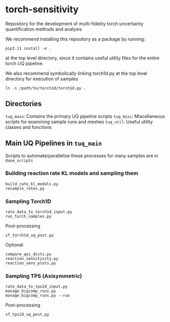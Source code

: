 # torch-sensitivity

Repository for the development of multi-fidelity torch uncertainty quantification methods and analysis

We recommend installing this repository as a package by running:
```
pip3.11 install -e .
```
at the top level directory, since it contains useful utility files for the entire torch UQ pipeline. 

We also recommend symbolically linking torch1d.py at the top level directory for execution of samples
```
ln -s /path/to/torch1d/torch1d.py .
```

## Directories

`tuq_main`: Contains the primary UQ pipeline scripts
`tuq_misc`: Miscellaneous scripts for examining sample runs and meshes
`tuq_util`: Useful utility classes and functions


## Main UQ Pipelines in `tuq_main`

Scripts to automate/parallelize these processes for many samples are in
`dane_scripts`

### Building reaction rate KL models and sampling them

```
build_rate_kl_models.py
resample_rates.py
```

### Sampling Torch1D

```
rate_data_to_torch1d_input.py
run_torch_samples.py
```
Post-processing
```
sf_torch1d_uq_post.py
```
Optional
```
compare_qoi_dists.py
reaction_sensitivity.py
reaction_sens_plots.py
```

### Sampling TPS (Axisymmetric)

```
rate_data_to_tps2d_input.py
manage_bigcomp_runs.py
manage_bigcomp_runs.py --run
```
Post-processing
```
sf_tps2d_uq_post.py
```